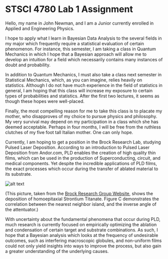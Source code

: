 # STSCI 4780 Lab 1 Assignment

Hello, my name in John Newman, and I am a Junior currently enrolled in Applied and Engineering Physics.

I hope to apply what I learn in Bayesian Data Analysis to the several fields in my major which frequently require a statistical evaluation of certain phenomenon. For instance, this semester, I am taking a class in Quantum Mechanics in which I hope that a Bayesian approach will allow me to develop an intuition for a field which necessarily contains many instances of doubt and probability.

In addition to Quantum Mechanics, I must also take a class next semester in Statistical Mechanics, which, as you can imagine, relies heavily on statistics. Although I do not have much experience in the field of statistics in general, I am hoping that this class will increase my exposure to certain types of probabilities and statistics. After the first two lectures, it seems as though these hopes were well-placed.

Finally, the most compelling reason for me to take this class is to placate my mother, who disapproves of my choice to pursue physics and philosophy. My very survival may depend on my participation in a class which she has deemed acceptable. Perhaps in four months, I will be free from the ruthless clutches of my five foot tall Italian mother. One can only hope.

Currently, I am hoping to get a position in the Brock Research Lab, studying Pulsed Laser Deposition. According to an introduction to Pulsed Laser Deposition from Andor.com, PLD enables the creation of high quality thin films, which can be used in the production of Superconducting, circuit, and medical components. Yet despite the incredible applications of PLD films, the exact processes which occur during the transfer of ablated material to its substrate. 

![alt text](http://people.ccmr.cornell.edu/~brock/images/AFM_FFT_cornell.png)

(This picture, taken from the [Brock Research Group Website](http://people.ccmr.cornell.edu/~brock/), shows the deposition of homoepitaxial Strontium Titanate. Figure C demonstrates the correlation between the nearest neighbor island, and the inverse angle of the attentuator.)

With uncertainty about the fundamental phenomena that occur during PLD, much research is currently focused on empirically optimizing the ablation and condensation of certain target and substrate combinations. As such, I hope that a Bayesian analysis which looks at the frequency of undesirable outcomes, such as interfering macroscopic globules, and non-uniform films could not only yield insights into ways to improve the process, but also gain a greater understanding of the underlying causes. 